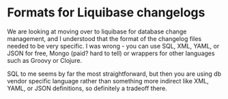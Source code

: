 # Formats for Liquibase changelogs

We are looking at moving over to liquibase for database change management, and I understood that the format of the changelog files needed to be very specific. I was wrong - you can use SQL, XML, YAML, or JSON for free, Mongo (paid? hard to tell) or wrappers for other languages such as Groovy or Clojure.

SQL to me seems by far the most straightforward, but then you are using db vendor specific language rather than something more indirect like XML, YAML, or JSON definitions, so definitely a tradeoff there.
